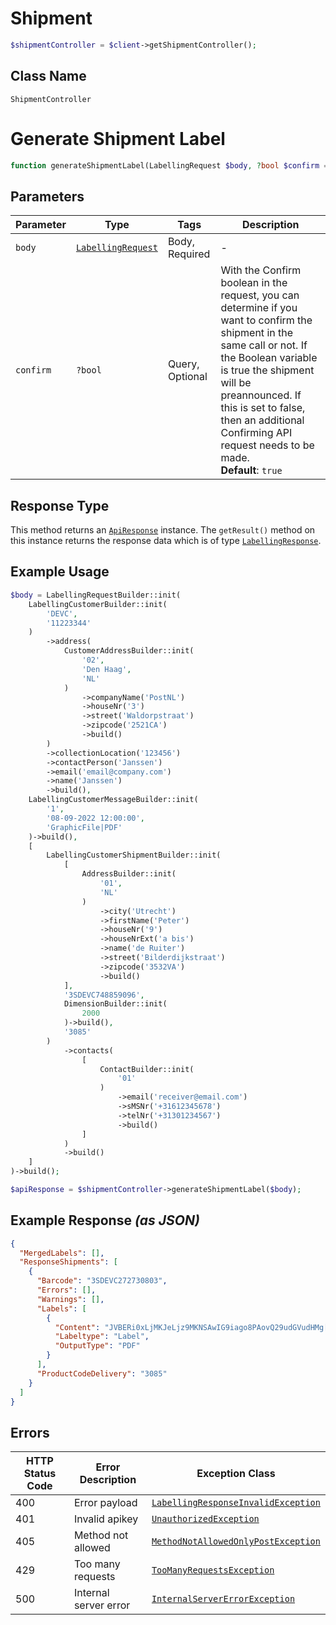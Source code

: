 # Shipment

```php
$shipmentController = $client->getShipmentController();
```

## Class Name

`ShipmentController`


# Generate Shipment Label

```php
function generateShipmentLabel(LabellingRequest $body, ?bool $confirm = true): ApiResponse
```

## Parameters

| Parameter | Type | Tags | Description |
|  --- | --- | --- | --- |
| `body` | [`LabellingRequest`](../../doc/models/labelling-request.md) | Body, Required | - |
| `confirm` | `?bool` | Query, Optional | With the Confirm boolean in the request, you can determine if you want to confirm the shipment in the same call or not. If the Boolean variable is true the shipment will be preannounced. If this is set to false, then an additional Confirming API request needs to be made.<br>**Default**: `true` |

## Response Type

This method returns an [`ApiResponse`](../../doc/api-response.md) instance. The `getResult()` method on this instance returns the response data which is of type [`LabellingResponse`](../../doc/models/labelling-response.md).

## Example Usage

```php
$body = LabellingRequestBuilder::init(
    LabellingCustomerBuilder::init(
        'DEVC',
        '11223344'
    )
        ->address(
            CustomerAddressBuilder::init(
                '02',
                'Den Haag',
                'NL'
            )
                ->companyName('PostNL')
                ->houseNr('3')
                ->street('Waldorpstraat')
                ->zipcode('2521CA')
                ->build()
        )
        ->collectionLocation('123456')
        ->contactPerson('Janssen')
        ->email('email@company.com')
        ->name('Janssen')
        ->build(),
    LabellingCustomerMessageBuilder::init(
        '1',
        '08-09-2022 12:00:00',
        'GraphicFile|PDF'
    )->build(),
    [
        LabellingCustomerShipmentBuilder::init(
            [
                AddressBuilder::init(
                    '01',
                    'NL'
                )
                    ->city('Utrecht')
                    ->firstName('Peter')
                    ->houseNr('9')
                    ->houseNrExt('a bis')
                    ->name('de Ruiter')
                    ->street('Bilderdijkstraat')
                    ->zipcode('3532VA')
                    ->build()
            ],
            '3SDEVC748859096',
            DimensionBuilder::init(
                2000
            )->build(),
            '3085'
        )
            ->contacts(
                [
                    ContactBuilder::init(
                        '01'
                    )
                        ->email('receiver@email.com')
                        ->sMSNr('+31612345678')
                        ->telNr('+31301234567')
                        ->build()
                ]
            )
            ->build()
    ]
)->build();

$apiResponse = $shipmentController->generateShipmentLabel($body);
```

## Example Response *(as JSON)*

```json
{
  "MergedLabels": [],
  "ResponseShipments": [
    {
      "Barcode": "3SDEVC272730803",
      "Errors": [],
      "Warnings": [],
      "Labels": [
        {
          "Content": "JVBERi0xLjMKJeLjz9MKNSAwIG9iago8PAovQ29udGVudHMg[TRUNCATED]",
          "Labeltype": "Label",
          "OutputType": "PDF"
        }
      ],
      "ProductCodeDelivery": "3085"
    }
  ]
}
```

## Errors

| HTTP Status Code | Error Description | Exception Class |
|  --- | --- | --- |
| 400 | Error payload | [`LabellingResponseInvalidException`](../../doc/models/labelling-response-invalid-exception.md) |
| 401 | Invalid apikey | [`UnauthorizedException`](../../doc/models/unauthorized-exception.md) |
| 405 | Method not allowed | [`MethodNotAllowedOnlyPostException`](../../doc/models/method-not-allowed-only-post-exception.md) |
| 429 | Too many requests | [`TooManyRequestsException`](../../doc/models/too-many-requests-exception.md) |
| 500 | Internal server error | [`InternalServerErrorException`](../../doc/models/internal-server-error-exception.md) |


